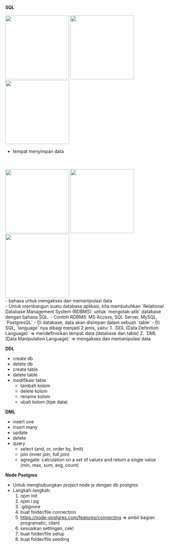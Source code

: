**SQL**
<br>
<br>
<img src="https://miro.medium.com/max/512/1*4e5PgSBgxgFolqvob9x_Wg.png" height=200>
<img src="https://assets.stickpng.com/images/585e469fcb11b227491c3374.png" width=200>
<img src="https://www.computerhope.com/jargon/d/database.jpg" height=200>
<br>
- tempat menyimpan data
<br>
<br>
<img src="https://media.bitdegree.org/storage/media/images/2018/12/node-js-interview-questions-logo-2-266x300.png" height=200>
<img src="https://assets.stickpng.com/images/585e469fcb11b227491c3374.png" width=200>
<img src="https://www.complexsql.com/wp-content/uploads/2017/01/sql-logo.jpg" width=200>
<br>
- bahasa untuk mengakses dan memanipulasi data
<br>
- Untuk membangun suatu database aplikasi, kita membutuhkan `Relational Database Management System (RDBMS)` untuk `mengotak-atik` database dengan bahasa SQL.
- Contoh RDBMS: MS Access, SQL Server, MySQL, `PostgresQL`
- Di database, data akan disimpan dalam sebuah `table`
- Di SQL, `language` nya dibagi menjadi 2 jenis, yaitu:
    1. `DDL (Data Definition Language)` => mendefinisikan tempat data (database dan table)
    2. `DML (Data Manipulation Language)` => mengakses dan memanipulasi data

**DDL**
- create db
- delete db
- create table
- delete table
- modifikasi table
    - tambah kolom
    - delete kolom
    - rename kolom
    - ubah kolom (tipe data)

**DML**
- insert one
- insert many
- update
- delete
- query
    - select (and, or, order by, limit)
    - join (inner join, full join)
    - agregate: calculation on a set of values and return a single value (min, max, sum, avg, count)

**Node Postgres**
- Untuk menghubungkan project node js dengan db postgres
- Langkah-langkah:
    1. npm init
    2. npm i pg
    3. .gitignore
    4. buat folder/file connection
    4. https://node-postgres.com/features/connecting => ambil bagian programatic, client
    5. sesuaikan settingan, cek!
    6. buat folder/file setup
    7. buat folder/file seeding



